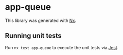 # app-queue

This library was generated with [Nx](https://nx.dev).

## Running unit tests

Run `nx test app-queue` to execute the unit tests via [Jest](https://jestjs.io).
